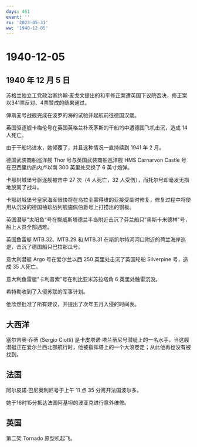 ```yaml
---
days: 461
event: ''
ru: '2023-05-31'
ww: '1940-12-05'
---
```


# 1940-12-05

## 1940 年 12 月 5 日

苏格兰独立工党政治家约翰·麦戈文提出的和平修正案遭英国下议院否决，修正案以341票反对、4票赞成的结果通过。

俾斯麦号战舰完成在波罗的海的试验并起航前往德国汉堡。

英国驱逐舰卡梅伦号在英国英格兰朴茨茅斯的干船坞中遭德国飞机击沉，造成 14
人死亡。

由于干船坞进水，她倾覆了，并且这种情况一直持续到 1941 年 2 月。

德国武装商船巡洋舰 Thor 号与英国武装商船巡洋舰 HMS Carnarvon Castle
号在巴西里约热内卢以南 300 英里处交换了 6 英寸炮弹。

卡那封城堡号驱逐舰被击中 27 次（4 人死亡，32
人受伤），而托尔号却毫发无损地脱离了战斗。

卡那封城堡号皇家海军很快将在乌拉圭蒙得维的亚接受临时修复，修复过程中将使用从沉没的德国袖珍战列舰施佩伯爵号上打捞出的钢板。

英国潜艇"太阳鱼"号在挪威斯塔德兰半岛附近击沉了芬兰船只"奥斯卡米德林"号，船上人员全部遇难。

英国鱼雷艇 MTB.32、MTB.29 和 MTB.31
在斯凯尔特河河口附近的荷兰海岸巡逻，击沉了德国船只巴拉那瓜号。

意大利潜艇 Argo 号在爱尔兰以西 250 英里处击沉了英国轮船 Silverpine
号，造成 35 人死亡。

意大利鱼雷艇"卡利普索"号在利比亚米苏拉塔角 6 英里处触雷沉没。

希特勒收到了入侵苏联的军事计划。

他欣然批准了所有建议，并提出了次年五月入侵的时间表。

## 大西洋

塞尔吉奥·乔蒂 (Sergio Ciotti)
是卡皮塔诺·塔兰蒂尼号潜艇上的一名水手，当这艘潜艇正在爱尔兰西北部航行时，他被指挥塔上的一个大浪卷走；从此他再也没有被找到。

## 法国

阿尔皮诺·巴尼奥利尼号于上午 11 点 35 分离开法国波尔多。

她于16时15分抵达法国阿基坦的波亚克进行意外维修。

## 英国

第二架 Tornado 原型机起飞。